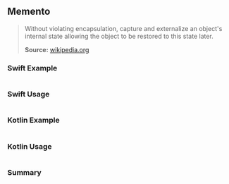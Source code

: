 ## Memento

> Without violating encapsulation, capture and externalize an object's internal state allowing the object to be restored to this state later.
>
>**Source:** [wikipedia.org](https://en.wikipedia.org/wiki/Memento_pattern)

### Swift Example

```swift


````

### Swift Usage

```swift


````

### Kotlin Example

```kotlin


````

### Kotlin Usage

```kotlin


````

### Summary